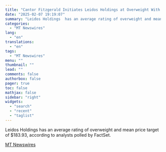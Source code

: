 ```yaml
---
title: "Cantor Fitzgerald Initiates Leidos Holdings at Overweight With $185 Price Target"
date: "2025-02-07 19:19:07"
summary: "Leidos Holdings  has an average rating of overweight and mean price target of $183.93, according to analysts polled by FactSet."
categories:
  - "MT Newswires"
lang:
  - "en"
translations:
  - "en"
tags:
  - "MT Newswires"
menu: ""
thumbnail: ""
lead: ""
comments: false
authorbox: false
pager: true
toc: false
mathjax: false
sidebar: "right"
widgets:
  - "search"
  - "recent"
  - "taglist"
---
```


Leidos Holdings has an average rating of overweight and mean price target of $183.93, according to analysts polled by FactSet.

[MT Newswires](https://www.tradingview.com/news/mtnewswires.com:20250207:A3312233:0/)
